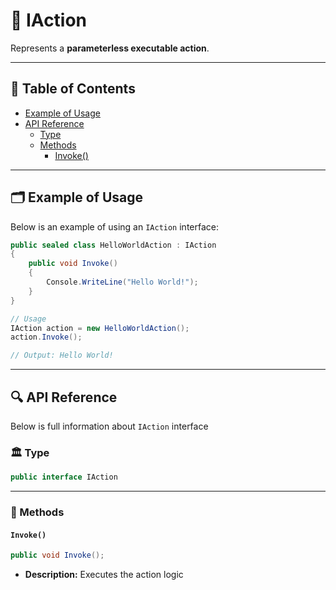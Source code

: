 # 🧩 IAction

Represents a <b>parameterless executable action</b>.

---

## 📑 Table of Contents

- [Example of Usage](#-example-of-usage)
- [API Reference](#-api-reference)
  - [Type](#-type)
  - [Methods](#-methods)
    - [Invoke()](#invoke)

---

## 🗂 Example of Usage

Below is an example of using an `IAction` interface:

```csharp
public sealed class HelloWorldAction : IAction
{
    public void Invoke() 
    {
        Console.WriteLine("Hello World!");  
    } 
}
```

```csharp
// Usage
IAction action = new HelloWorldAction();
action.Invoke(); 

// Output: Hello World!
```

---

## 🔍 API Reference

Below is full information about `IAction` interface

### 🏛️ Type <div id="-type"></div>

```csharp
public interface IAction
```

---

### 🏹 Methods

#### `Invoke()`

```csharp
public void Invoke();
```

- **Description:** Executes the action logic